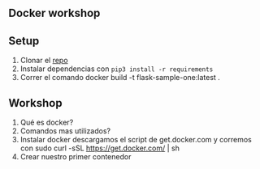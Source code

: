 ## Docker workshop

## Setup

1. Clonar el [repo](https://github.com/xindykatalina/docker-workshop.git)
2. Instalar dependencias con `pip3 install -r requirements`
3. Correr el comando docker build -t flask-sample-one:latest .


## Workshop

1. Qué es docker?
2. Comandos mas utilizados?
3. Instalar docker descargamos el script de get.docker.com y corremos con sudo curl -sSL https://get.docker.com/ | sh
4. Crear nuestro primer contenedor
